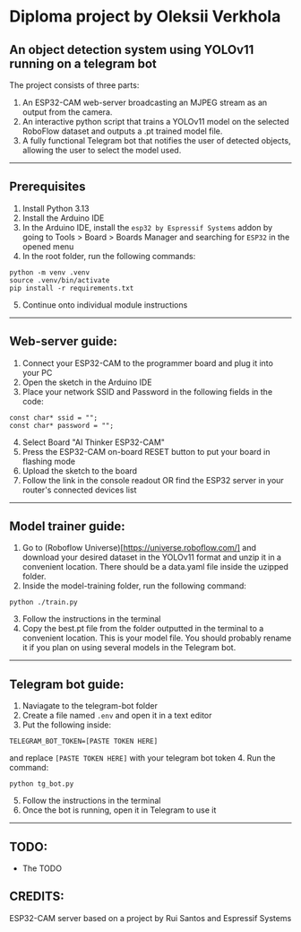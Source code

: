 # Diploma project by Oleksii Verkhola

## An object detection system using YOLOv11 running on a telegram bot

The project consists of three parts:
1. An ESP32-CAM web-server broadcasting an MJPEG stream as an output from the camera.
2. An interactive python script that trains a YOLOv11 model on the selected RoboFlow dataset and outputs a .pt trained model file.
3. A fully functional Telegram bot that notifies the user of detected objects, allowing the user to select the model used.
---
## Prerequisites
1. Install Python 3.13
2. Install the Arduino IDE
3. In the Arduino IDE, install the `esp32 by Espressif Systems` addon by going to Tools > Board > Boards Manager and searching for `ESP32` in the opened menu
4. In the root folder, run the following commands:
```
python -m venv .venv
source .venv/bin/activate
pip install -r requirements.txt
```
5. Continue onto individual module instructions
---
## Web-server guide:

1. Connect your ESP32-CAM to the programmer board and plug it into your PC
2. Open the sketch in the Arduino IDE
3. Place your network SSID and Password in the following fields in the code:
```
const char* ssid = "";
const char* password = "";
```
4. Select Board "AI Thinker ESP32-CAM"
5. Press the ESP32-CAM on-board RESET button to put your board in flashing mode
6. Upload the sketch to the board
7. Follow the link in the console readout OR find the ESP32 server in your router's connected devices list
---
## Model trainer guide:

1. Go to (Roboflow Universe)[https://universe.roboflow.com/] and download your desired dataset in the YOLOv11 format and unzip it in a convenient location. There should be a data.yaml file inside the uzipped folder. 
2. Inside the model-training folder, run the following command:
```
python ./train.py
```
3. Follow the instructions in the terminal
4. Copy the best.pt file from the folder outputted in the terminal to a convenient location. This is your model file. You should probably rename it if you plan on using several models in the Telegram bot.
---
## Telegram bot guide:
1. Naviagate to the telegram-bot folder
2. Create a file named `.env` and open it in a text editor
3. Put the following inside:
```
TELEGRAM_BOT_TOKEN=[PASTE TOKEN HERE]
```
and replace `[PASTE TOKEN HERE]` with your telegram bot token
4. Run the command:
```
python tg_bot.py
```
5. Follow the instructions in the terminal
6. Once the bot is running, open it in Telegram to use it
---
## TODO:
* The TODO

## CREDITS:
ESP32-CAM server based on a project by Rui Santos and Espressif Systems
